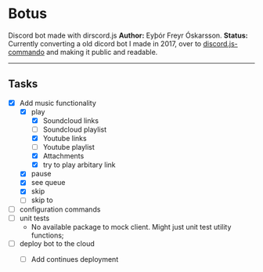 # Botus
Discord bot made with dirscord.js
**Author:** Eyþór Freyr Óskarsson.
**Status:** Currently converting a old dicord bot I made in 2017, over to [discord.js-commando](https://discord.js.org/#/docs/commando/master/general/welcome) and making it public and readable.

----------

## Tasks
- [x] Add music functionality
  - [x] play
    - [x] Soundcloud links
    - [ ] Soundcloud playlist
    - [x] Youtube links
    - [ ] Youtube playlist
    - [x] Attachments
    - [x] try to play arbitary link 
  - [x] pause
  - [x] see queue
  - [x] skip
  - [ ] skip to
- [ ] configuration commands
- [ ] unit tests
  - No available package to mock client. Might just unit test utility functions;
- [ ] deploy bot to the cloud
  - [ ] Add continues deployment

